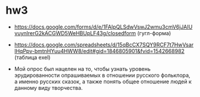 # hw3
* https://docs.google.com/forms/d/e/1FAIpQLSdwVswJ2wmu3cmV6jJAIUvuynlrerG2kACGWD5WeHBUpLF43g/closedform (гугл-форма)

* https://docs.google.com/spreadsheets/d/15qBcCX7SQY9RCF7t7HwVsarlHqPpv-bmtnHYuu4HWW8/edit#gid=1846805901&fvid=1542668982 (таблица exel)

* Мой опрос был нацелен на то, чтобы узнать уровень эрудированности опрашиваемых в отношении русского фольклора, а именно русских сказок, а также понять общее отношение людей к данному виду творчества.

